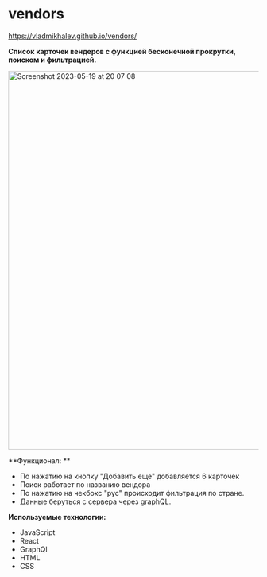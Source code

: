 # vendors 

https://vladmikhalev.github.io/vendors/

**Список карточек вендеров с функцией бесконечной прокрутки, поиском и фильтрацией.**

<img width="761" alt="Screenshot 2023-05-19 at 20 07 08" src="https://github.com/vladmikhalev/vendors/assets/107835280/1ce234ab-c9b6-41de-bc71-9e8b510e532e">


**Функционал: **

- По нажатию на кнопку "Добавить еще" добавляется 6 карточек
- Поиск работает по названию вендора
- По нажатию на чекбокс "рус" происходит фильтрация по стране.
- Данные беруться с сервера через graphQL.


**Используемые технологии:**

- JavaScript
- React
- GraphQl
- HTML
- CSS

